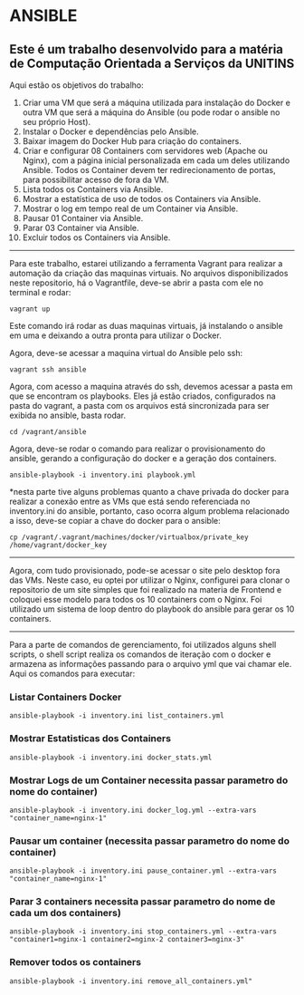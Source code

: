 # ANSIBLE

## Este é um trabalho desenvolvido para a matéria de Computação Orientada a Serviços da UNITINS

Aqui estão os objetivos do trabalho:
1. Criar uma VM que será a máquina utilizada para instalação do Docker e outra VM que será a máquina do Ansible (ou pode rodar o ansible no seu próprio Host).
2. Instalar o Docker e dependências pelo Ansible.
3. Baixar imagem do Docker Hub para criação do containers.
4. Criar e configurar 08 Containers com servidores web (Apache ou Nginx), com a página inicial personalizada em cada um deles utilizando Ansible. Todos os Container devem ter redirecionamento de portas, para possibilitar acesso de fora da VM.
5. Lista todos os Containers via Ansible.
6. Mostrar a estatística de uso de todos os Containers via Ansible.
7. Mostrar o log em tempo real de um Container via Ansible.
8. Pausar 01 Container via Ansible.
9. Parar 03 Container via Ansible.
10. Excluir todos os Containers via Ansible.

---

Para este trabalho, estarei utilizando a ferramenta Vagrant para realizar a automação da criação das maquinas virtuais. No arquivos disponibilizados neste repositorio, há o Vagrantfile, deve-se abrir a pasta com ele no terminal e rodar:

```
vagrant up
```

Este comando irá rodar as duas maquinas virtuais, já instalando o ansible em uma e deixando a outra pronta para utilizar o Docker.


Agora, deve-se acessar a maquina virtual do Ansible pelo ssh:

```
vagrant ssh ansible
```

Agora, com acesso a maquina através do ssh, devemos acessar a pasta em que se encontram os playbooks. Eles já estão criados, configurados na pasta do vagrant, a pasta com os arquivos está sincronizada para ser exibida no ansible, basta rodar.

```
cd /vagrant/ansible
```

Agora, deve-se rodar o comando para realizar o provisionamento do ansible, gerando a configuração do docker e a geração dos containers.
```
ansible-playbook -i inventory.ini playbook.yml
```

*nesta parte tive alguns problemas quanto a chave privada do docker para realizar a conexão entre as VMs que está sendo referenciada no inventory.ini do ansible, portanto, caso ocorra algum problema relacionado a isso, deve-se copiar a chave do docker para o ansible:
```
cp /vagrant/.vagrant/machines/docker/virtualbox/private_key /home/vagrant/docker_key
```

---

Agora, com tudo provisionado, pode-se acessar o site pelo desktop fora das VMs. Neste caso, eu optei por utilizar o Nginx, configurei para clonar o repositorio de um site simples que foi realizado na materia de Frontend e coloquei esse modelo para todos os 10 containers com o Nginx. Foi utilizado um sistema de loop dentro do playbook do ansible para gerar os 10 containers.


---

Para a parte de comandos de gerenciamento, foi utilizados alguns shell scripts, o shell script realiza os comandos de iteração com o docker e armazena as informações passando para o arquivo yml que vai chamar ele. Aqui os comandos para executar:

### Listar Containers Docker
```
ansible-playbook -i inventory.ini list_containers.yml
```
### Mostrar Estatisticas dos Containers
```
ansible-playbook -i inventory.ini docker_stats.yml
```
### Mostrar Logs de um Container necessita passar parametro do nome do container)
```
ansible-playbook -i inventory.ini docker_log.yml --extra-vars "container_name=nginx-1"
```
### Pausar um container (necessita passar parametro do nome do container)
```
ansible-playbook -i inventory.ini pause_container.yml --extra-vars "container_name=nginx-1"
```
### Parar 3 containers necessita passar parametro do nome de cada um dos containers)
```
ansible-playbook -i inventory.ini stop_containers.yml --extra-vars "container1=nginx-1 container2=nginx-2 container3=nginx-3"
```
### Remover todos os containers
```
ansible-playbook -i inventory.ini remove_all_containers.yml"
```
